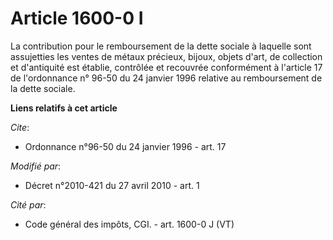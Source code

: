 # Article 1600-0 I

La contribution pour le remboursement de la dette sociale à laquelle sont assujetties les ventes de métaux précieux, bijoux,
objets d'art, de collection et d'antiquité est établie, contrôlée et recouvrée conformément à l'article 17 de l'ordonnance n°
96-50 du 24 janvier 1996 relative au remboursement de la dette sociale.

**Liens relatifs à cet article**

_Cite_:

  - Ordonnance n°96-50 du 24 janvier 1996 - art. 17

_Modifié par_:

  - Décret n°2010-421  du 27 avril 2010 - art. 1

_Cité par_:

  - Code général des impôts, CGI. - art. 1600-0 J (VT)
